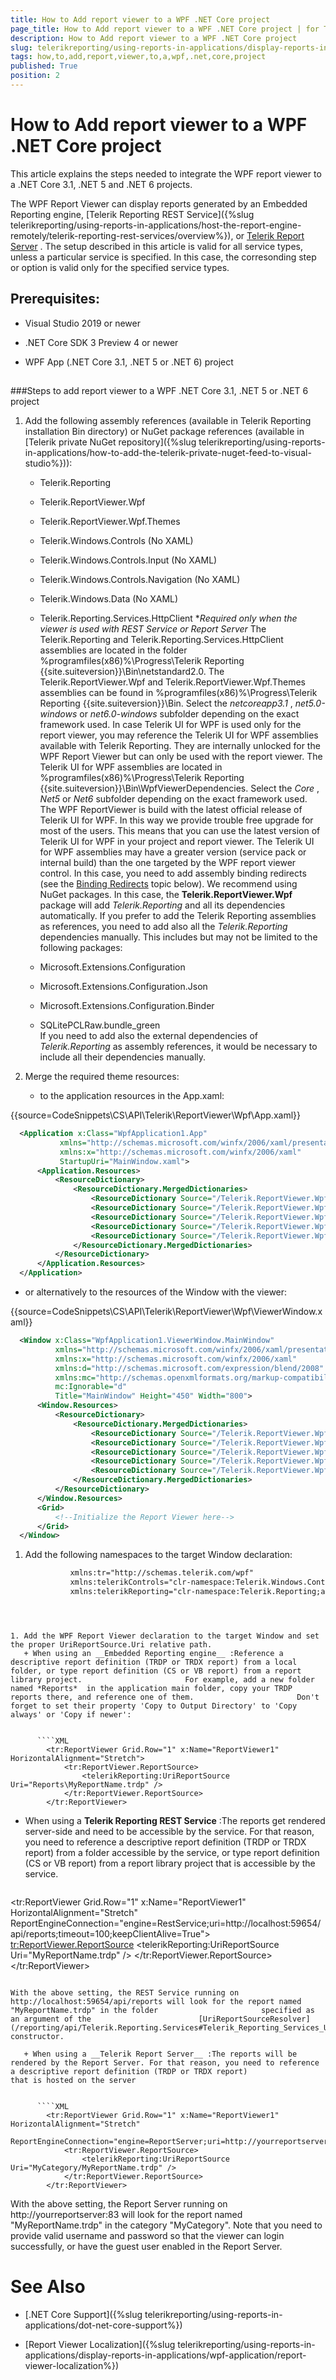 ```yaml
---
title: How to Add report viewer to a WPF .NET Core project
page_title: How to Add report viewer to a WPF .NET Core project | for Telerik Reporting Documentation
description: How to Add report viewer to a WPF .NET Core project
slug: telerikreporting/using-reports-in-applications/display-reports-in-applications/wpf-application/how-to-add-report-viewer-to-a-wpf-.net-core-project
tags: how,to,add,report,viewer,to,a,wpf,.net,core,project
published: True
position: 2
---
```


# How to Add report viewer to a WPF .NET Core project



This article explains the steps needed to integrate the WPF report viewer to a .NET Core 3.1, .NET 5 and .NET 6 projects.       

The WPF Report Viewer can display reports generated by an Embedded Reporting engine,         [Telerik Reporting REST Service]({%slug telerikreporting/using-reports-in-applications/host-the-report-engine-remotely/telerik-reporting-rest-services/overview%}), or          [Telerik Report Server](https://docs.telerik.com/report-server/introduction) .         The setup described in this article is valid for all service types, unless a particular service is specified. In this case, the corresonding step or option         is valid only for the specified service types.       

## Prerequisites:

* Visual Studio 2019 or newer

* .NET Core SDK 3 Preview 4 or newer

* WPF App (.NET Core 3.1, .NET 5 or .NET 6) project

## 

###Steps to add report viewer to a WPF .NET Core 3.1, .NET 5 or .NET 6 project

1. Add the following assembly references (available in Telerik Reporting installation Bin directory)                   or NuGet package references (available in [Telerik private NuGet repository]({%slug telerikreporting/using-reports-in-applications/how-to-add-the-telerik-private-nuget-feed-to-visual-studio%})):                 
   + Telerik.Reporting

   + Telerik.ReportViewer.Wpf

   + Telerik.ReportViewer.Wpf.Themes

   + Telerik.Windows.Controls (No XAML)

   + Telerik.Windows.Controls.Input (No XAML)

   + Telerik.Windows.Controls.Navigation (No XAML)

   + Telerik.Windows.Data (No XAML)

   + Telerik.Reporting.Services.HttpClient                       **Required only when the viewer is used with REST Service or Report Server* 
    The Telerik.Reporting and Telerik.Reporting.Services.HttpClient assemblies are located in the folder                   %programfiles(x86)%\Progress\Telerik Reporting {{site.suiteversion}}\Bin\netstandard2.0.                     The Telerik.ReportViewer.Wpf and Telerik.ReportViewer.Wpf.Themes assemblies can be found in                   %programfiles(x86)%\Progress\Telerik Reporting {{site.suiteversion}}\Bin. Select the *netcoreapp3.1* ,                   *net5.0-windows*  or *net6.0-windows*  subfolder depending on the exact framework used.                     In case Telerik UI for WPF is used only for the report viewer, you may reference the                   Telerik UI for WPF assemblies available with Telerik Reporting.                   They are internally unlocked for the WPF Report Viewer but can only be used                   with the report viewer. The Telerik UI for WPF assemblies are located in                   %programfiles(x86)%\Progress\Telerik Reporting {{site.suiteversion}}\Bin\WpfViewerDependencies. Select the *Core* ,                   *Net5*  or *Net6*  subfolder depending on the exact framework used.                     The WPF ReportViewer is build with the latest official release of Telerik UI for WPF.                   In this way we provide trouble free upgrade for most of the users.                   This means that you can use the latest version of Telerik UI for WPF in your project                   and report viewer.                     The Telerik UI for WPF assemblies may have a greater version                   (service pack or internal build) than the one targeted by the WPF report viewer control. In this case, you need to add assembly binding                   redirects (see the [Binding Redirects](e34dad8d-92f7-491e-903d-53cc2654d61c#BindingRedirects) topic below).                     We recommend using NuGet packages. In this case, the __Telerik.ReportViewer.Wpf__  package will add                   *Telerik.Reporting*  and all its dependencies automatically.                     If you prefer to add the Telerik Reporting assemblies as references, you need to add also all the *Telerik.Reporting*  dependencies manually.                   This includes but may not be limited to the following packages:                 
   + Microsoft.Extensions.Configuration                     

   + Microsoft.Extensions.Configuration.Json                     

   + Microsoft.Extensions.Configuration.Binder                     

   + SQLitePCLRaw.bundle_green                     
    If you need to add also the external dependencies of *Telerik.Reporting*  as assembly references, it would be necessary to include                   all their dependencies manually.                 

1. Merge the required theme resources:                 
   + to the application resources in the App.xaml:

{{source=CodeSnippets\CS\API\Telerik\ReportViewer\Wpf\App.xaml}}
  ````XML
	<Application x:Class="WpfApplication1.App"
	         xmlns="http://schemas.microsoft.com/winfx/2006/xaml/presentation"
	         xmlns:x="http://schemas.microsoft.com/winfx/2006/xaml"
	         StartupUri="MainWindow.xaml">
	    <Application.Resources>
	        <ResourceDictionary>
	            <ResourceDictionary.MergedDictionaries>
	                <ResourceDictionary Source="/Telerik.ReportViewer.Wpf.Themes;component/Themes/Fluent/System.Windows.xaml" />
	                <ResourceDictionary Source="/Telerik.ReportViewer.Wpf.Themes;component/Themes/Fluent/Telerik.Windows.Controls.xaml" />
	                <ResourceDictionary Source="/Telerik.ReportViewer.Wpf.Themes;component/Themes/Fluent/Telerik.Windows.Controls.Input.xaml" />
	                <ResourceDictionary Source="/Telerik.ReportViewer.Wpf.Themes;component/Themes/Fluent/Telerik.Windows.Controls.Navigation.xaml" />
	                <ResourceDictionary Source="/Telerik.ReportViewer.Wpf.Themes;component/Themes/Fluent/Telerik.ReportViewer.Wpf.xaml" />
	            </ResourceDictionary.MergedDictionaries>
	        </ResourceDictionary>
	    </Application.Resources>
	</Application>
````



   + or alternatively to the resources of the Window with the viewer:

{{source=CodeSnippets\CS\API\Telerik\ReportViewer\Wpf\ViewerWindow.xaml}}
  ````XML
	<Window x:Class="WpfApplication1.ViewerWindow.MainWindow"
	        xmlns="http://schemas.microsoft.com/winfx/2006/xaml/presentation"
	        xmlns:x="http://schemas.microsoft.com/winfx/2006/xaml"
	        xmlns:d="http://schemas.microsoft.com/expression/blend/2008"
	        xmlns:mc="http://schemas.openxmlformats.org/markup-compatibility/2006"
	        mc:Ignorable="d"
	        Title="MainWindow" Height="450" Width="800">
	    <Window.Resources>
	        <ResourceDictionary>
	            <ResourceDictionary.MergedDictionaries>
	                <ResourceDictionary Source="/Telerik.ReportViewer.Wpf.Themes;component/Themes/Fluent/System.Windows.xaml" />
	                <ResourceDictionary Source="/Telerik.ReportViewer.Wpf.Themes;component/Themes/Fluent/Telerik.Windows.Controls.xaml" />
	                <ResourceDictionary Source="/Telerik.ReportViewer.Wpf.Themes;component/Themes/Fluent/Telerik.Windows.Controls.Input.xaml" />
	                <ResourceDictionary Source="/Telerik.ReportViewer.Wpf.Themes;component/Themes/Fluent/Telerik.Windows.Controls.Navigation.xaml" />
	                <ResourceDictionary Source="/Telerik.ReportViewer.Wpf.Themes;component/Themes/Fluent/Telerik.ReportViewer.Wpf.xaml" />
	            </ResourceDictionary.MergedDictionaries>
	        </ResourceDictionary>
	    </Window.Resources>
	    <Grid>
	        <!--Initialize the Report Viewer here-->
	    </Grid>
	</Window>
````




1. Add the following namespaces to the target Window declaration:                 

	
    ````XML
              xmlns:tr="http://schemas.telerik.com/wpf"
              xmlns:telerikControls="clr-namespace:Telerik.Windows.Controls;assembly=Telerik.Windows.Controls"
              xmlns:telerikReporting="clr-namespace:Telerik.Reporting;assembly=Telerik.Reporting"
````



1. Add the WPF Report Viewer declaration to the target Window and set the proper UriReportSource.Uri relative path.                 
   + When using an __Embedded Reporting engine__ :Reference a descriptive report definition (TRDP or TRDX report) from a local folder, or type report definition (CS or VB report) from a report library project.                       For example, add a new folder named *Reports*  in the application main folder, copy your TRDP reports there, and reference one of them.                       Don't forget to set their property 'Copy to Output Directory' to 'Copy always' or 'Copy if newer':                     

	
      ````XML
        <tr:ReportViewer Grid.Row="1" x:Name="ReportViewer1" HorizontalAlignment="Stretch"> 
            <tr:ReportViewer.ReportSource> 
                <telerikReporting:UriReportSource Uri="Reports\MyReportName.trdp" /> 
            </tr:ReportViewer.ReportSource> 
        </tr:ReportViewer>
````



   + When using a __Telerik Reporting REST Service__ :The reports get rendered server-side and need to be accessible by the service. For that reason, you need to                       reference a descriptive report definition (TRDP or TRDX report) from a folder accessible by the service, or type report definition (CS or VB report)                       from a report library project that is accessible by the service.                     

	
      ````XML
<tr:ReportViewer Grid.Row="1" x:Name="ReportViewer1" HorizontalAlignment="Stretch"
                         ReportEngineConnection="engine=RestService;uri=http://localhost:59654/api/reports;timeout=100;keepClientAlive=True">
            <tr:ReportViewer.ReportSource>
                <telerikReporting:UriReportSource Uri="MyReportName.trdp" />
            </tr:ReportViewer.ReportSource>
        </tr:ReportViewer>
````

With the above setting, the REST Service running on http://localhost:59654/api/reports will look for the report named "MyReportName.trdp" in the folder                       specified as an argument of the                        [UriReportSourceResolver](/reporting/api/Telerik.Reporting.Services#Telerik_Reporting_Services_UriReportSourceResolver_System_String_)  constructor.                     

   + When using a __Telerik Report Server__ :The reports will be rendered by the Report Server. For that reason, you need to reference a descriptive report definition (TRDP or TRDX report)                       that is hosted on the server                     

	
      ````XML
        <tr:ReportViewer Grid.Row="1" x:Name="ReportViewer1" HorizontalAlignment="Stretch"
                         ReportEngineConnection="engine=ReportServer;uri=http://yourreportserver:83/;username=yourusername;password=yourpassword">
            <tr:ReportViewer.ReportSource>
                <telerikReporting:UriReportSource Uri="MyCategory/MyReportName.trdp" />
            </tr:ReportViewer.ReportSource>
        </tr:ReportViewer>
````

With the above setting, the Report Server running on http://yourreportserver:83 will look for the report named "MyReportName.trdp" in the category "MyCategory".                       Note that you need to provide valid username and password so that the viewer can login successfully, or have the guest user enabled in the Report Server.                     


# See Also


 * [.NET Core Support]({%slug telerikreporting/using-reports-in-applications/dot-net-core-support%})

 * [Report Viewer Localization]({%slug telerikreporting/using-reports-in-applications/display-reports-in-applications/wpf-application/report-viewer-localization%})
